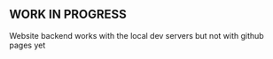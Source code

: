 ## WORK IN PROGRESS

Website backend works with the local dev servers but not with github pages yet
